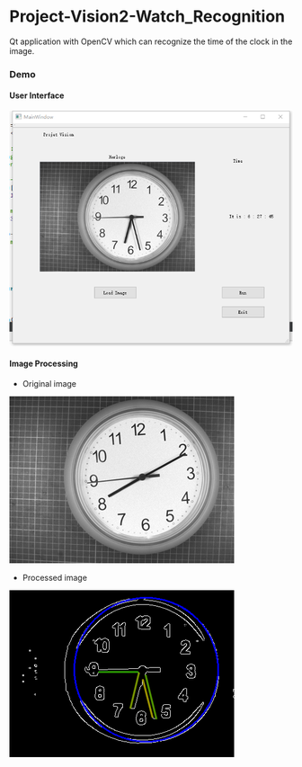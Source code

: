 # Project-Vision2-Watch_Recognition
Qt application with OpenCV which can recognize the time of the clock in the image.

### Demo
#### User Interface

![ad](https://github.com/YangDi666/Project-Vision2-Clock_Recognition/blob/master/demo/GUI.png)

#### Image Processing

- Original image

![ad](https://github.com/YangDi666/Project-Vision2-Clock_Recognition/blob/master/demo/original%20image.png)

- Processed image

![ad](https://github.com/YangDi666/Project-Vision2-Clock_Recognition/blob/master/demo/imageprocessing.png)
